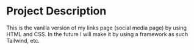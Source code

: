 # Project Description
This is the vanilla version of my links page (social media page) by using HTML and CSS. In the future I will make it by using a framework as such Tailwind, etc.
